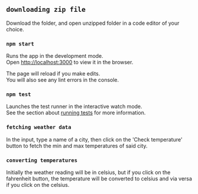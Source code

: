 ## `downloading zip file`

Download the folder, and open unzipped folder in a code editor of your choice.


### `npm start`

Runs the app in the development mode.<br />
Open [http://localhost:3000](http://localhost:3000) to view it in the browser.

The page will reload if you make edits.<br />
You will also see any lint errors in the console.

### `npm test`

Launches the test runner in the interactive watch mode.<br />
See the section about [running tests](https://facebook.github.io/create-react-app/docs/running-tests) for more information.

### `fetching weather data`

In the input, type a name of a city, then click on the 'Check temperature' button to fetch the min and max temperatures of said city.

### `converting temperatures`

Initially the weather reading will be in celsius, but if you click on the fahrenheit button, the temperature will be converted to celsius and via versa if you click on the celsius.
